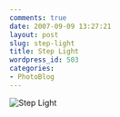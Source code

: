 ```yaml
---
comments: true
date: 2007-09-09 13:27:21
layout: post
slug: step-light
title: Step Light
wordpress_id: 503
categories:
- PhotoBlog
---
```


![Step Light](http://ryanfitzer.com/main/wp-content/uploads/2007/09/steplight.jpg)

